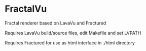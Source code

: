 # FractalVu #

Fractal renderer based on LavaVu and Fractured

Requires LavaVu build/source files, edit Makefile and set LVPATH

Requires Fractured for use as html interface in ./html directory

